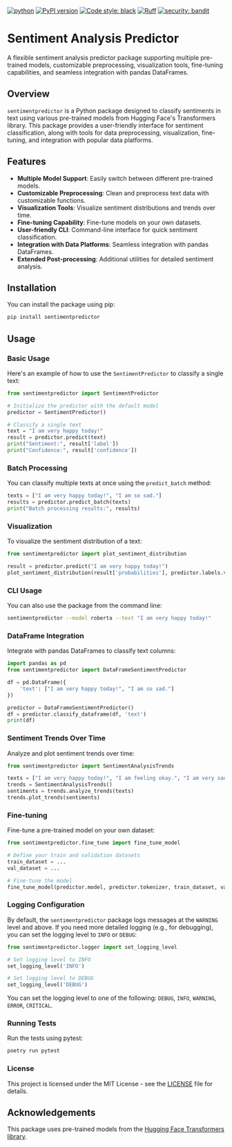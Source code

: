 [![python](https://img.shields.io/badge/Python-3.9|3.10|3.11|3.12|3.13-3776AB.svg?style=flat&logo=python&logoColor=white)](https://www.python.org) [![PyPI version](https://badge.fury.io/py/sentimentpredictor.svg)](https://badge.fury.io/py/sentimentpredictor) [![Code style: black](https://img.shields.io/badge/code%20style-black-000000.svg)](https://github.com/psf/black) [![Ruff](https://img.shields.io/endpoint?url=https://raw.githubusercontent.com/astral-sh/ruff/main/assets/badge/v2.json)](https://github.com/astral-sh/ruff) [![security: bandit](https://img.shields.io/badge/security-bandit-yellow.svg)](https://github.com/PyCQA/bandit)

# Sentiment Analysis Predictor

A flexible sentiment analysis predictor package supporting multiple pre-trained models, customizable preprocessing, visualization tools, fine-tuning capabilities, and seamless integration with pandas DataFrames.

## Overview

`sentimentpredictor` is a Python package designed to classify sentiments in text using various pre-trained models from Hugging Face's Transformers library. This package provides a user-friendly interface for sentiment classification, along with tools for data preprocessing, visualization, fine-tuning, and integration with popular data platforms.

## Features

- **Multiple Model Support**: Easily switch between different pre-trained models.
- **Customizable Preprocessing**: Clean and preprocess text data with customizable functions.
- **Visualization Tools**: Visualize sentiment distributions and trends over time.
- **Fine-tuning Capability**: Fine-tune models on your own datasets.
- **User-friendly CLI**: Command-line interface for quick sentiment classification.
- **Integration with Data Platforms**: Seamless integration with pandas DataFrames.
- **Extended Post-processing**: Additional utilities for detailed sentiment analysis.

## Installation

You can install the package using pip:

```bash
pip install sentimentpredictor
```

## Usage

### Basic Usage

Here's an example of how to use the `SentimentPredictor` to classify a single text:

```python
from sentimentpredictor import SentimentPredictor

# Initialize the predictor with the default model
predictor = SentimentPredictor()

# Classify a single text
text = "I am very happy today!"
result = predictor.predict(text)
print("Sentiment:", result['label'])
print("Confidence:", result['confidence'])
```

### Batch Processing

You can classify multiple texts at once using the `predict_batch` method:

```python
texts = ["I am very happy today!", "I am so sad."]
results = predictor.predict_batch(texts)
print("Batch processing results:", results)
```

### Visualization

To visualize the sentiment distribution of a text:

```python
from sentimentpredictor import plot_sentiment_distribution

result = predictor.predict("I am very happy today!")
plot_sentiment_distribution(result['probabilities'], predictor.labels.values())
```

### CLI Usage

You can also use the package from the command line:

```bash
sentimentpredictor --model roberta --text "I am very happy today!"
```

### DataFrame Integration

Integrate with pandas DataFrames to classify text columns:

```python
import pandas as pd
from sentimentpredictor import DataFrameSentimentPredictor

df = pd.DataFrame({
    'text': ["I am very happy today!", "I am so sad."]
})

predictor = DataFrameSentimentPredictor()
df = predictor.classify_dataframe(df, 'text')
print(df)
```

### Sentiment Trends Over Time

Analyze and plot sentiment trends over time:

```python
from sentimentpredictor import SentimentAnalysisTrends

texts = ["I am very happy today!", "I am feeling okay.", "I am very sad."]
trends = SentimentAnalysisTrends()
sentiments = trends.analyze_trends(texts)
trends.plot_trends(sentiments)
```

### Fine-tuning

Fine-tune a pre-trained model on your own dataset:

```python
from sentimentpredictor.fine_tune import fine_tune_model

# Define your train and validation datasets
train_dataset = ...
val_dataset = ...

# Fine-tune the model
fine_tune_model(predictor.model, predictor.tokenizer, train_dataset, val_dataset, output_dir='fine_tuned_model')
```

### Logging Configuration

By default, the `sentimentpredictor` package logs messages at the `WARNING` level and above. If you need more detailed logging (e.g., for debugging), you can set the logging level to `INFO` or `DEBUG`:

```python
from sentimentpredictor.logger import set_logging_level

# Set logging level to INFO
set_logging_level('INFO')

# Set logging level to DEBUG
set_logging_level('DEBUG')
```

You can set the logging level to one of the following: `DEBUG`, `INFO`, `WARNING`, `ERROR`, `CRITICAL`.

### Running Tests

Run the tests using pytest:

```bash
poetry run pytest
```

### License

This project is licensed under the MIT License - see the [LICENSE](LICENSE) file for details.

## Acknowledgements

This package uses pre-trained models from the [Hugging Face Transformers library](https://github.com/huggingface/transformers).
